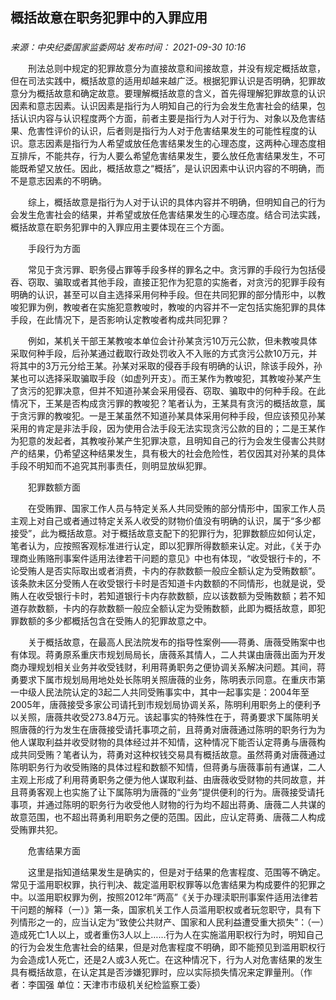 ## 概括故意在职务犯罪中的入罪应用

### 

_来源：中央纪委国家监委网站_ _发布时间： 2021-09-30 10:16_

　　刑法总则中规定的犯罪故意分为直接故意和间接故意，并没有规定概括故意，但在司法实践中，概括故意的适用却越来越广泛。根据犯罪认识是否明确，犯罪故意分为概括故意和确定故意。要理解概括故意的含义，首先得理解犯罪故意的认识因素和意志因素。认识因素是指行为人明知自己的行为会发生危害社会的结果，包括认识内容与认识程度两个方面，前者主要是指行为人对于行为、对象以及危害结果、危害性评价的认识，后者则是指行为人对于危害结果发生的可能性程度的认识。意志因素是指行为人希望或放任危害结果发生的心理态度，这两种心理态度相互排斥，不能共存，行为人要么希望危害结果发生，要么放任危害结果发生，不可能既希望又放任。因此，概括故意之“概括”，是认识因素中认识内容的不明确，而不是意志因素的不明确。

　　综上，概括故意是指行为人对于认识的具体内容并不明确，但明知自己的行为会发生危害社会的结果，并希望或放任危害结果发生的心理态度。结合司法实践，概括故意在职务犯罪中的入罪应用主要体现在三个方面。

　　手段行为方面

　　常见于贪污罪、职务侵占罪等手段多样的罪名之中。贪污罪的手段行为包括侵吞、窃取、骗取或者其他手段，直接正犯作为犯意的实施者，对贪污的犯罪手段有明确的认识，甚至可以自主选择采用何种手段。但在共同犯罪的部分情形中，以教唆犯罪为例，教唆者在实施犯意教唆时，教唆的内容并不一定包括实施犯罪的具体手段，在此情况下，是否影响认定教唆者构成共同犯罪？

　　例如，某机关干部王某教唆本单位会计孙某贪污10万元公款，但未教唆具体采取何种手段，后孙某通过截取行政处罚收入不入账的方式贪污公款10万元，并将其中的3万元分给王某。孙某对采取的侵吞手段有明确的认识，除该手段外，孙某也可以选择采取骗取手段（如虚列开支）。而王某作为教唆犯，其教唆孙某产生了贪污的犯罪决意，但并不知道孙某会采用侵吞、窃取、骗取中的何种手段。在此情况下，王某是否构成贪污罪的教唆犯？笔者认为，王某具有贪污的概括故意，属于贪污罪的教唆犯。一是王某虽然不知道孙某具体采用何种手段，但应该预见孙某采用的肯定是非法手段，因为使用合法手段无法实现贪污公款的目的；二是王某作为犯意的发起者，其教唆孙某产生犯罪决意，且明知自己的行为会发生侵害公共财产的结果，仍希望这种结果发生，具有极大的社会危险性，若仅因其对孙某的具体手段不明知而不追究其刑事责任，则明显放纵犯罪。

　　犯罪数额方面

　　在受贿罪、国家工作人员与特定关系人共同受贿的部分情形中，国家工作人员主观上对自己或者通过特定关系人收受的财物价值没有明确的认识，属于“多少都接受”，此为概括故意。对于概括故意支配下的犯罪行为，犯罪数额应如何认定，笔者认为，应按照客观标准进行认定，即以犯罪所得数额来认定。对此，《关于办理商业贿赂刑事案件适用法律若干问题的意见》中也有体现，“收受银行卡的，不论受贿人是否实际取出或者消费，卡内的存款数额一般应全额认定为受贿数额”。该条款未区分受贿人在收受银行卡时是否知道卡内数额的不同情形，也就是说，受贿人在收受银行卡时，若知道银行卡内存款数额，应以该数额为受贿数额；若不知道存款数额，卡内的存款数额一般应全额认定为受贿数额，此即为概括故意，即犯罪数额的多少都概括包含在受贿人的犯罪故意之中。

　　关于概括故意，在最高人民法院发布的指导性案例——蒋勇、唐薇受贿案中也有体现。蒋勇原系重庆市规划局局长，唐薇系其情人，二人共谋由唐薇出面为开发商办理规划相关业务并收受钱财，利用蒋勇职务之便协调关系解决问题。其间，蒋勇要求下属市规划局用地处处长陈明关照唐薇的业务，陈明表示同意。在重庆市第一中级人民法院认定的3起二人共同受贿事实中，其中一起事实是：2004年至2005年，唐薇接受多家公司请托到市规划局协调关系，陈明利用职务上的便利予以关照，唐薇共收受273.84万元。该起事实的特殊性在于，蒋勇要求下属陈明关照唐薇的行为发生在唐薇接受请托事项之前，且蒋勇对唐薇通过陈明的职务行为为他人谋取利益并收受财物的具体经过并不知情，这种情况下能否认定蒋勇与唐薇构成共同受贿？笔者认为，蒋勇对这种权钱交易具有概括故意。虽然蒋勇对唐薇通过陈明职务行为收受贿赂的具体过程和数额不知情，但蒋勇与唐薇事前有通谋，二人主观上形成了利用蒋勇职务之便为他人谋取利益、由唐薇收受财物的共同故意，并且蒋勇客观上也实施了让下属陈明为唐薇的“业务”提供便利的行为。唐薇接受请托事项，并通过陈明的职务行为收受他人财物的行为均不超出蒋勇、唐薇二人共谋的故意范围，也不超出蒋勇利用职务之便的范围。因此，应认定蒋勇、唐薇二人构成受贿罪共犯。

　　危害结果方面

　　这里是指知道结果发生是确实的，但是对于结果的危害程度、范围等不确定。常见于滥用职权罪，执行判决、裁定滥用职权罪等以危害结果为构成要件的犯罪之中。以滥用职权罪为例，按照2012年“两高”《关于办理渎职刑事案件适用法律若干问题的解释（一）》第一条，国家机关工作人员滥用职权或者玩忽职守，具有下列情形之一的，应当认定为“致使公共财产、国家和人民利益遭受重大损失”：（一）造成死亡1人以上，或者重伤3人以上……行为人在实施滥用职权行为时，明知自己的行为会发生危害社会的结果，但是对危害程度不明确，即不能预见到滥用职权行为会造成1人死亡，还是2人或3人死亡。在这种情况下，行为人对危害结果的发生具有概括故意，在认定其是否涉嫌犯罪时，应以实际损失情况来定罪量刑。（作者：李国强 单位：天津市市级机关纪检监察工委）